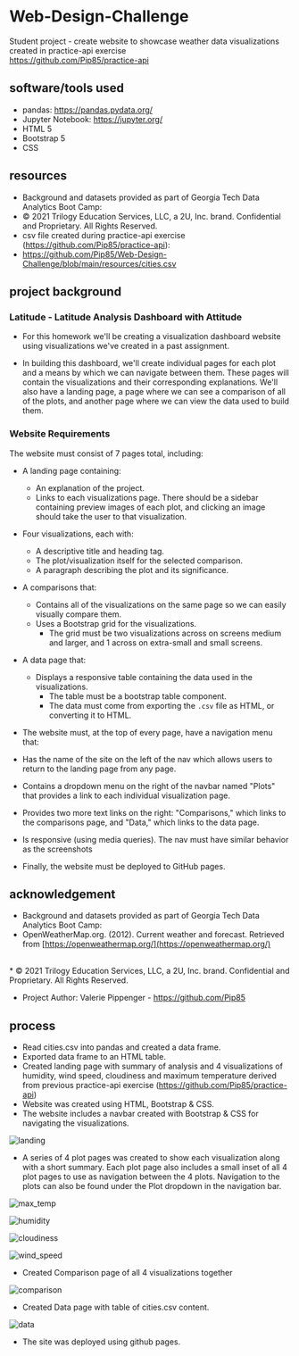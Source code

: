 # **Web-Design-Challenge**

Student project - create website to showcase weather data visualizations created in practice-api exercise<br>
https://github.com/Pip85/practice-api<br>

## **software/tools used**

* pandas:  https://pandas.pydata.org/<br>
* Jupyter Notebook:  https://jupyter.org/<br>
* HTML 5<br>
* Bootstrap 5<br>
* CSS

## **resources**
* Background and datasets provided as part of Georgia Tech Data Analytics Boot Camp:<br>
* © 2021 Trilogy Education Services, LLC, a 2U, Inc. brand. Confidential and Proprietary. All Rights Reserved.<br>
* csv file created during practice-api exercise (https://github.com/Pip85/practice-api):<br>
* https://github.com/Pip85/Web-Design-Challenge/blob/main/resources/cities.csv
  
## **project background**

### **Latitude - Latitude Analysis Dashboard with Attitude**

* For this homework we'll be creating a visualization dashboard website using visualizations we've created in a past assignment. 

* In building this dashboard, we'll create individual pages for each plot and a means by which we can navigate between them. These pages will contain the visualizations and their corresponding explanations. We'll also have a landing page, a page where we can see a comparison of all of the plots, and another page where we can view the data used to build them.

### **Website Requirements**

The website must consist of 7 pages total, including:

* A landing page containing:
  * An explanation of the project.
  * Links to each visualizations page. There should be a sidebar containing preview images of each plot, and clicking an image should take the user to that visualization.
* Four visualizations, each with:
  * A descriptive title and heading tag.
  * The plot/visualization itself for the selected comparison.
  * A paragraph describing the plot and its significance.
* A comparisons that:
  * Contains all of the visualizations on the same page so we can easily visually compare them.
  * Uses a Bootstrap grid for the visualizations.
    * The grid must be two visualizations across on screens medium and larger, and 1 across on extra-small and small screens.
* A data page that:
  * Displays a responsive table containing the data used in the visualizations.
    * The table must be a bootstrap table component. 
    * The data must come from exporting the `.csv` file as HTML, or converting it to HTML. 

* The website must, at the top of every page, have a navigation menu that:
* Has the name of the site on the left of the nav which allows users to return to the landing page from any page.
* Contains a dropdown menu on the right of the navbar named "Plots" that provides a link to each individual visualization page.
* Provides two more text links on the right: "Comparisons," which links to the comparisons page, and "Data," which links to the data page.
* Is responsive (using media queries). The nav must have similar behavior as the screenshots 

* Finally, the website must be deployed to GitHub pages.

## **acknowledgement**

* Background and datasets provided as part of Georgia Tech Data Analytics Boot Camp:<br>
* OpenWeatherMap.org. (2012). Сurrent weather and forecast. Retrieved from [https://openweathermap.org/](https://openweathermap.org/)
<br>
* © 2021 Trilogy Education Services, LLC, a 2U, Inc. brand. Confidential and Proprietary. All Rights Reserved.

* Project Author:  Valerie Pippenger - https://github.com/Pip85

## **process**
* Read cities.csv into pandas and created a data frame. 
* Exported data frame to an HTML table.
* Created landing page with summary of analysis and 4 visualizations of humidity, wind speed, cloudiness and maximum temperature derived from previous practice-api exercise (https://github.com/Pip85/practice-api)
* Website was created using HTML, Bootstrap & CSS.
* The website includes a navbar created with Bootstrap & CSS for navigating the visualizations.

![landing]()

* A series of 4 plot pages was created to show each visualization along with a short summary.  Each plot page also includes a small inset of all 4 plot pages to use as navigation between the 4 plots.  Navigation to the plots can also be found under the Plot dropdown in the navigation bar.


![max_temp]()

![humidity]()

![cloudiness]()

![wind_speed]()

* Created Comparison page of all 4 visualizations together

![comparison]()

* Created Data page with table of cities.csv content.

![data]()

* The site was deployed using github pages.

